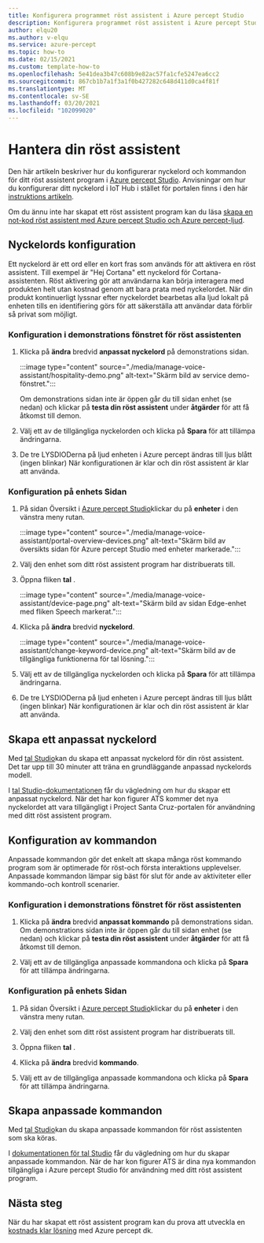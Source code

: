 ```yaml
---
title: Konfigurera programmet röst assistent i Azure percept Studio
description: Konfigurera programmet röst assistent i Azure percept Studio
author: elqu20
ms.author: v-elqu
ms.service: azure-percept
ms.topic: how-to
ms.date: 02/15/2021
ms.custom: template-how-to
ms.openlocfilehash: 5e41dea3b47c608b9e82ac57fa1cfe5247ea6cc2
ms.sourcegitcommit: 867cb1b7a1f3a1f0b427282c648d411d0ca4f81f
ms.translationtype: MT
ms.contentlocale: sv-SE
ms.lasthandoff: 03/20/2021
ms.locfileid: "102099020"
---
```

# <a name="managing-your-voice-assistant"></a>Hantera din röst assistent

Den här artikeln beskriver hur du konfigurerar nyckelord och kommandon för ditt röst assistent program i [Azure percept Studio](https://go.microsoft.com/fwlink/?linkid=2135819). Anvisningar om hur du konfigurerar ditt nyckelord i IoT Hub i stället för portalen finns i den här [instruktions artikeln](./how-to-configure-voice-assistant.md).

Om du ännu inte har skapat ett röst assistent program kan du läsa [skapa en not-kod röst assistent med Azure percept Studio och Azure percept-ljud](./tutorial-no-code-speech.md).

## <a name="keyword-configuration"></a>Nyckelords konfiguration

Ett nyckelord är ett ord eller en kort fras som används för att aktivera en röst assistent. Till exempel är "Hej Cortana" ett nyckelord för Cortana-assistenten. Röst aktivering gör att användarna kan börja interagera med produkten helt utan kostnad genom att bara prata med nyckelordet. När din produkt kontinuerligt lyssnar efter nyckelordet bearbetas alla ljud lokalt på enheten tills en identifiering görs för att säkerställa att användar data förblir så privat som möjligt.

### <a name="configuration-within-the-voice-assistant-demo-window"></a>Konfiguration i demonstrations fönstret för röst assistenten

1. Klicka på **ändra** bredvid **anpassat nyckelord** på demonstrations sidan.

    :::image type="content" source="./media/manage-voice-assistant/hospitality-demo.png" alt-text="Skärm bild av service demo-fönstret.":::

    Om demonstrations sidan inte är öppen går du till sidan enhet (se nedan) och klickar på **testa din röst assistent** under **åtgärder** för att få åtkomst till demon.

1. Välj ett av de tillgängliga nyckelorden och klicka på **Spara** för att tillämpa ändringarna.

1. De tre LYSDIODerna på ljud enheten i Azure percept ändras till ljus blått (ingen blinkar) När konfigurationen är klar och din röst assistent är klar att använda.

### <a name="configuration-within-the-device-page"></a>Konfiguration på enhets Sidan

1. På sidan Översikt i [Azure percept Studio](https://go.microsoft.com/fwlink/?linkid=2135819)klickar du på **enheter** i den vänstra meny rutan.

    :::image type="content" source="./media/manage-voice-assistant/portal-overview-devices.png" alt-text="Skärm bild av översikts sidan för Azure percept Studio med enheter markerade.":::

1. Välj den enhet som ditt röst assistent program har distribuerats till.

1. Öppna fliken **tal** .

    :::image type="content" source="./media/manage-voice-assistant/device-page.png" alt-text="Skärm bild av sidan Edge-enhet med fliken Speech markerat.":::

1. Klicka på **ändra** bredvid **nyckelord**.

    :::image type="content" source="./media/manage-voice-assistant/change-keyword-device.png" alt-text="Skärm bild av de tillgängliga funktionerna för tal lösning.":::

1. Välj ett av de tillgängliga nyckelorden och klicka på **Spara** för att tillämpa ändringarna.

1. De tre LYSDIODerna på ljud enheten i Azure percept ändras till ljus blått (ingen blinkar) När konfigurationen är klar och din röst assistent är klar att använda.

## <a name="create-a-custom-keyword"></a>Skapa ett anpassat nyckelord

Med [tal Studio](https://speech.microsoft.com/)kan du skapa ett anpassat nyckelord för din röst assistent. Det tar upp till 30 minuter att träna en grundläggande anpassad nyckelords modell.

I [tal Studio-dokumentationen](https://docs.microsoft.com/azure/cognitive-services/speech-service/speech-devices-sdk-create-kws) får du vägledning om hur du skapar ett anpassat nyckelord. När det har kon figurer ATS kommer det nya nyckelordet att vara tillgängligt i Project Santa Cruz-portalen för användning med ditt röst assistent program.

## <a name="commands-configuration"></a>Konfiguration av kommandon

Anpassade kommandon gör det enkelt att skapa många röst kommando program som är optimerade för röst-och första interaktions upplevelser. Anpassade kommandon lämpar sig bäst för slut för ande av aktiviteter eller kommando-och kontroll scenarier.

### <a name="configuration-within-the-voice-assistant-demo-window"></a>Konfiguration i demonstrations fönstret för röst assistenten

1. Klicka på **ändra** bredvid **anpassat kommando** på demonstrations sidan. Om demonstrations sidan inte är öppen går du till sidan enhet (se nedan) och klickar på **testa din röst assistent** under **åtgärder** för att få åtkomst till demon.

1. Välj ett av de tillgängliga anpassade kommandona och klicka på **Spara** för att tillämpa ändringarna.

### <a name="configuration-within-the-device-page"></a>Konfiguration på enhets Sidan

1. På sidan Översikt i [Azure percept Studio](https://go.microsoft.com/fwlink/?linkid=2135819)klickar du på **enheter** i den vänstra meny rutan.

1. Välj den enhet som ditt röst assistent program har distribuerats till.

1. Öppna fliken **tal** .

1. Klicka på **ändra** bredvid **kommando**.

1. Välj ett av de tillgängliga anpassade kommandona och klicka på **Spara** för att tillämpa ändringarna.

## <a name="create-custom-commands"></a>Skapa anpassade kommandon

Med [tal Studio](https://speech.microsoft.com/)kan du skapa anpassade kommandon för röst assistenten som ska köras.

I [dokumentationen för tal Studio](https://docs.microsoft.com/azure/cognitive-services/speech-service/quickstart-custom-commands-application) får du vägledning om hur du skapar anpassade kommandon. När de har kon figurer ATS är dina nya kommandon tillgängliga i Azure percept Studio för användning med ditt röst assistent program.

## <a name="next-steps"></a>Nästa steg

När du har skapat ett röst assistent program kan du prova att utveckla en [kostnads klar lösning](./tutorial-nocode-vision.md) med Azure percept dk.